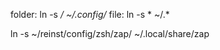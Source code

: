 folder: ln -s */ ~/.config/*
file:   ln -s * ~/.*

ln -s ~/reinst/config/zsh/zap/ ~/.local/share/zap

